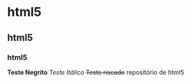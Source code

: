 # html5
## html5
### html5

**Teste Negrito**
*Teste Itálico*
~~Teste riscado~~
 repositório de html5
